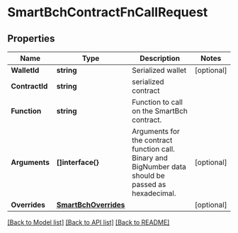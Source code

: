 # SmartBchContractFnCallRequest

## Properties

Name | Type | Description | Notes
------------ | ------------- | ------------- | -------------
**WalletId** | **string** | Serialized wallet | [optional] 
**ContractId** | **string** | serialized contract | 
**Function** | **string** | Function to call on the SmartBch contract. | 
**Arguments** | **[]interface{}** | Arguments for the contract function call. Binary and BigNumber data should be passed as hexadecimal.  | [optional] 
**Overrides** | [**SmartBchOverrides**](SmartBchOverrides.md) |  | [optional] 

[[Back to Model list]](../README.md#documentation-for-models) [[Back to API list]](../README.md#documentation-for-api-endpoints) [[Back to README]](../README.md)



